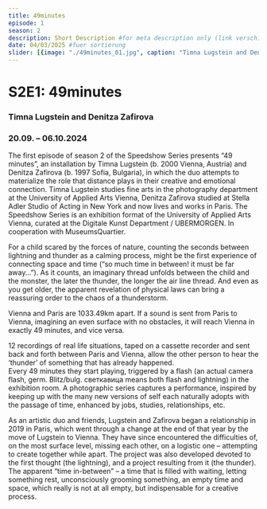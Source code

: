 ```yaml
---
title: 49minutes
episode: 1
season: 2
description: Short Description #for meta description only (link verschicken etc. nicht auf der seite zu sehen)
date: 04/03/2025 #fuer sortierung
slider: [{image: "./49minutes_01.jpg", caption: "Timna Lugstein and Denitza Zafirova"},]
---
```


# S2E1: 49minutes
### Timna Lugstein and Denitza Zafirova
### 20.09. – 06.10.2024
		

The first episode of season 2 of the Speedshow Series presents “49 minutes”, an installation by Timna Lugstein (b. 2000 Vienna, Austria) and Denitza Zafirova (b. 1997 Sofia, Bulgaria), in which the duo attempts to materialize the role that distance plays in their creative and emotional connection. Timna Lugstein studies fine arts in the photography department at the University of Applied Arts Vienna, Denitza Zafirova studied at Stella Adler Studio of Acting in New York and now lives and works in Paris. 
The Speedshow Series is an exhibition format of the University of Applied Arts Vienna, curated at the Digitale Kunst Department / UBERMORGEN. In cooperation with MuseumsQuartier.

For a child scared by the forces of nature, counting the seconds between lightning and thunder as a calming process, might be the first experience of connecting space and time (“so much time in between! it must be far away…”). As it counts, an imaginary thread unfolds between the child and the monster, the later the thunder, the longer the air line thread. And even as you get older, the apparent revelation of physical laws can bring a reassuring order to the chaos of a thunderstorm.

Vienna and Paris are 1033.49km apart. If a sound is sent from Paris to Vienna, imagining an even surface with no obstacles, it will reach Vienna in exactly 49 minutes, and vice versa.

12 recordings of real life situations, taped on a cassette recorder and sent back and forth between Paris and Vienna, allow the other person to hear the ‘thunder’ of something that has already happened.  
Every 49 minutes they start playing, triggered by a flash (an actual camera flash, germ. Blitz/bulg. светкавица means both flash and lightning) in the exhibition room. A photographic series captures a performance, inspired by keeping up with the many new versions of self each naturally adopts with the passage of time, enhanced by jobs, studies, relationships, etc. 

As an artistic duo and friends, Lugstein and Zafirova began a relationship in 2019 in Paris, which went through a change at the end of that year by the move of Lugstein to Vienna. They have since encountered the difficulties of, on the most surface level, missing each other, on a logistic one – attempting to create together while apart.
The project was also developed devoted to the first thought (the lightning), and a project resulting from it (the thunder). The apparent “time in-between” – a time that is filled with waiting, letting something rest, unconsciously grooming something, an empty time and space, which really is not at all empty, but indispensable for a creative process.



